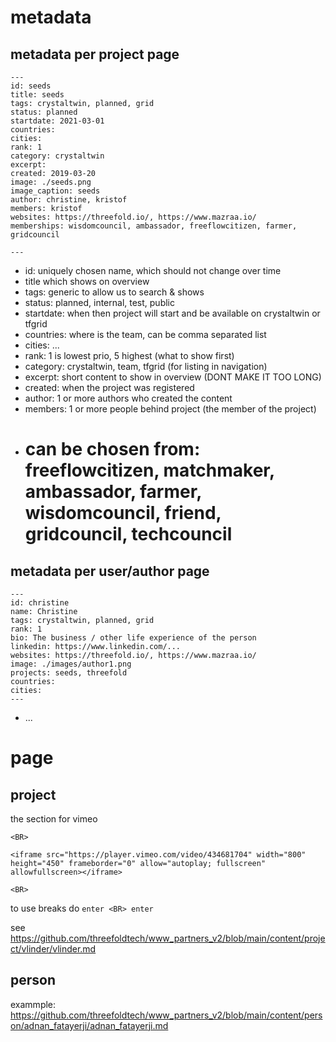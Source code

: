 # metadata

## metadata per project page

```
---
id: seeds
title: seeds
tags: crystaltwin, planned, grid
status: planned
startdate: 2021-03-01
countries: 
cities: 
rank: 1
category: crystaltwin
excerpt: 
created: 2019-03-20
image: ./seeds.png
image_caption: seeds
author: christine, kristof
members: kristof
websites: https://threefold.io/, https://www.mazraa.io/
memberships: wisdomcouncil, ambassador, freeflowcitizen, farmer, gridcouncil

---
```

- id: uniquely chosen name, which should not change over time
- title which shows on overview
- tags: generic to allow us to search & shows
- status: planned, internal, test, public
- startdate: when then project will start and be available on crystaltwin or tfgrid
- countries: where is the team, can be comma separated list
- cities: ...
- rank: 1 is lowest prio, 5 highest (what to show first)
- category: crystaltwin, team, tfgrid (for listing in navigation)
- excerpt: short content to show in overview (DONT MAKE IT TOO LONG)
- created: when the project was registered
- author: 1 or more authors who created the content
- members: 1 or more people behind project (the member of the project)
- # can be chosen from: freeflowcitizen, matchmaker, ambassador, farmer, wisdomcouncil, friend, gridcouncil, techcouncil

## metadata per user/author page

```
---
id: christine
name: Christine
tags: crystaltwin, planned, grid
rank: 1
bio: The business / other life experience of the person
linkedin: https://www.linkedin.com/...
websites: https://threefold.io/, https://www.mazraa.io/
image: ./images/author1.png
projects: seeds, threefold
countries: 
cities: 
---
```

- ... 

# page

## project

the section for vimeo
```
<BR>

<iframe src="https://player.vimeo.com/video/434681704" width="800" height="450" frameborder="0" allow="autoplay; fullscreen" allowfullscreen></iframe>

<BR>

```

to use breaks do ```enter <BR> enter```

see https://github.com/threefoldtech/www_partners_v2/blob/main/content/project/vlinder/vlinder.md

## person

exammple: https://github.com/threefoldtech/www_partners_v2/blob/main/content/person/adnan_fatayerji/adnan_fatayerji.md
  
  
